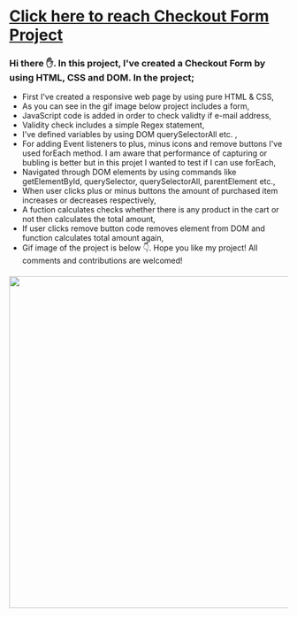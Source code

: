 # [Click here to reach Checkout Form Project](https://musatirgithub.github.io/CheckoutForm/index.html)
<h3>Hi there ✋. In this project, I've created a Checkout Form by using HTML, CSS and DOM. In the project;</h3>
<ul>
  <li>First I've created a responsive web page by using pure HTML & CSS,</li>
  <li>As you can see in the gif image below project includes a form, </li>
  <li>JavaScript code is added in order to check validty if e-mail address,</li>
  <li>Validity check includes a simple Regex statement,</li>
  <li>I've defined variables by using DOM querySelectorAll etc. ,</li>
  <li>For adding Event listeners to plus, minus icons and remove buttons I've used forEach method. I am aware that performance of capturing or bubling is better but in this projet I wanted to test if I can use forEach, </li>
  <li>Navigated through DOM elements by using commands like getElementById, querySelector, querySelectorAll, parentElement etc.,</li>
  <li>When user clicks plus or minus buttons the amount of purchased item increases or decreases respectively,</li>
  <li>A fuction calculates checks whether there is any product in the cart or not then calculates the total amount, </li>
  <li>If user clicks remove button code removes element from DOM and function calculates total amount again,</li>
  <li>Gif image of the project is below 👇. Hope you like my project! All comments and contributions are welcomed!</li>
</ul>  


<div class="pics" style="margin-top:20px">
  <img src="https://musatirgithub.github.io/CheckoutForm/Checkout.gif" width="600px">
</div>
